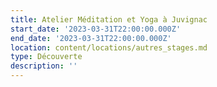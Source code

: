 ```yaml
---
title: Atelier Méditation et Yoga à Juvignac
start_date: '2023-03-31T22:00:00.000Z'
end_date: '2023-03-31T22:00:00.000Z'
location: content/locations/autres_stages.md
type: Découverte
description: ''
---
```


